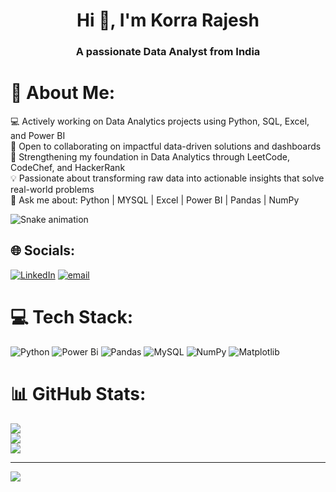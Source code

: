 <h1 align="center">Hi 👋, I'm Korra Rajesh</h1>
<h3 align="center">A passionate Data Analyst from India</h3>

# 💫 About Me:
💻 Actively working on Data Analytics projects using Python, SQL, Excel, and Power BI<br>👯 Open to collaborating on impactful data-driven solutions and dashboards<br>📘 Strengthening my foundation in Data Analytics through LeetCode, CodeChef, and HackerRank<br>💡 Passionate about transforming raw data into actionable insights that solve real-world problems<br>💬 Ask me about: Python | MYSQL | Excel | Power BI | Pandas | NumPy

<div align="centre">
  <img src="https://profile-readme-generator.com/assets/snake.svg" alt="Snake animation" />
</div>

## 🌐 Socials:
[![LinkedIn](https://img.shields.io/badge/LinkedIn-%230077B5.svg?logo=linkedin&logoColor=white)](https://linkedin.com/in/rajeshchowhan) [![email](https://img.shields.io/badge/Email-D14836?logo=gmail&logoColor=white)](mailto:rajeshchowhan919@gmail.com) 

# 💻 Tech Stack:
![Python](https://img.shields.io/badge/python-3670A0?style=for-the-badge&logo=python&logoColor=ffdd54) ![Power Bi](https://img.shields.io/badge/power_bi-F2C811?style=for-the-badge&logo=powerbi&logoColor=black) ![Pandas](https://img.shields.io/badge/pandas-%23150458.svg?style=for-the-badge&logo=pandas&logoColor=white) ![MySQL](https://img.shields.io/badge/mysql-4479A1.svg?style=for-the-badge&logo=mysql&logoColor=white) ![NumPy](https://img.shields.io/badge/numpy-%23013243.svg?style=for-the-badge&logo=numpy&logoColor=white) ![Matplotlib](https://img.shields.io/badge/Matplotlib-%23ffffff.svg?style=for-the-badge&logo=Matplotlib&logoColor=black)
# 📊 GitHub Stats:
![](https://github-readme-stats.vercel.app/api?username=rajeshchowhan&theme=dark&hide_border=false&include_all_commits=false&count_private=false)<br/>
![](https://nirzak-streak-stats.vercel.app/?user=rajeshchowhan&theme=dark&hide_border=false)<br/>
![](https://github-readme-stats.vercel.app/api/top-langs/?username=rajeshchowhan&theme=dark&hide_border=false&include_all_commits=false&count_private=false&layout=compact)

---
[![](https://visitcount.itsvg.in/api?id=rajeshchowhan&icon=0&color=0)](https://visitcount.itsvg.in)

<!-- Proudly created with GPRM ( https://gprm.itsvg.in ) -->
